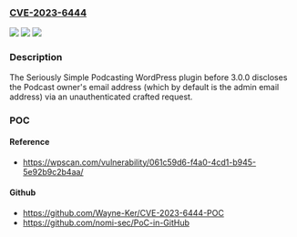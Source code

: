 ### [CVE-2023-6444](https://cve.mitre.org/cgi-bin/cvename.cgi?name=CVE-2023-6444)
![](https://img.shields.io/static/v1?label=Product&message=Seriously%20Simple%20Podcasting&color=blue)
![](https://img.shields.io/static/v1?label=Version&message=0%3C%203.0.0%20&color=brighgreen)
![](https://img.shields.io/static/v1?label=Vulnerability&message=CWE-201%20Insertion%20of%20Sensitive%20Information%20Into%20Sent%20Data&color=brighgreen)

### Description

The Seriously Simple Podcasting WordPress plugin before 3.0.0 discloses the Podcast owner's email address (which by default is the admin email address) via an unauthenticated crafted request.

### POC

#### Reference
- https://wpscan.com/vulnerability/061c59d6-f4a0-4cd1-b945-5e92b9c2b4aa/

#### Github
- https://github.com/Wayne-Ker/CVE-2023-6444-POC
- https://github.com/nomi-sec/PoC-in-GitHub

